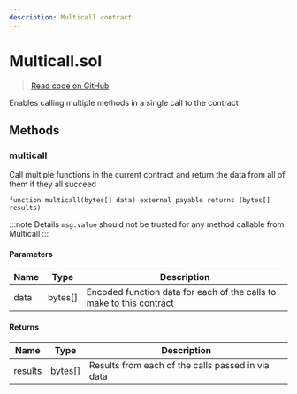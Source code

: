 ```yaml
---
description: Multicall contract
---
```


# Multicall.sol
> [Read code on GitHub](https://github.com/primitivefinance/rmm-manager/tree/develop/contracts/base/Multicall.sol)

Enables calling multiple methods in a single call to the contract



## Methods

### multicall

Call multiple functions in the current contract and return the data from all of them if they all succeed

```solidity title="Solidity"
function multicall(bytes[] data) external payable returns (bytes[] results)
```


:::note Details
`msg.value` should not be trusted for any method callable from Multicall
:::


#### Parameters

| Name | Type | Description |
|---|---|---|
| data | bytes[] | Encoded function data for each of the calls to make to this contract |

#### Returns

| Name | Type | Description |
|---|---|---|
| results | bytes[] |  Results from each of the calls passed in via data |




